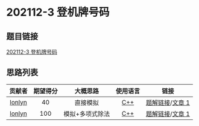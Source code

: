 # 202112-3 登机牌号码

## 题目链接

[202112-3 登机牌号码](http://118.190.20.162/view.page?gpid=T136)

## 思路列表

| 贡献者 | 期望得分 | 大概思路 | 使用语言 | 链接 |
| :-: | :-: | :-: | :-: | :-: | 
| [lonlyn](https://github.com/lxlonlyn) | 40 | 直接模拟 | [C++](1.md#_1) | [题解链接](1.md#40)/[文章 1] |
| [lonlyn](https://github.com/lxlonlyn) | 100 | 模拟+多项式除法 | [C++](1.md#_2) | [题解链接](1.md#100)/[文章 1] |

[文章 1]: 1.md